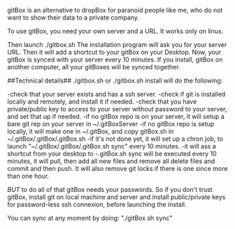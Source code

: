 
gitBox is an alternative to dropBox for paranoid people like me, who do not want to show their data to a private company.

To use gitBox, you need your own server and a URL. It works only on linux.

Then launch ./gitbox.sh 
The installation program will ask you for your server URL.
Then it will add a shortcut to your gitBox on your Desktop.
Now, your gitBox is synced with your server every 10 minutes.
If you install, gitBox on another computer, all your gitBoxes will be synced together.

##Technical details##
./gitbox.sh or ./gitbox.sh install will do the following:

-check that your server exists and has a ssh server.
-check if git is installed locally and remotely, and install it if needed.
-check that you have private/public key to access to your server without password to your server, and set that up if needed.
-if no gitBox repo is on your server, it will setup a bare git rep on your server in ~/.gitBoxServer
-if no gitBox repo is setup locally, it will make one in ~/.gitBox, and copy gitBox.sh in ~/.gitBox/.gitBox/.gitBox.sh
-if it's not done yet, it will set up a chron job, to launch "~/.gitBox/.gitBox/.gitBox.sh sync" every 10 minutes.
-it will ass a shortcut from your desktop to 
-.gitBox.sh sync will be executed every 10 minutes, it will pull, then add all new files and remove all delete files and commit and then push. It will also remove git locks if there is one since more than one hour.

*BUT* to do all of that gitBox needs your passwords. So if you don't trust gitBox, install git on local machine and server and install public/private keys for password-less ssh connexion, before launching the install.

You can sync at any moment by doing: "./gitBox.sh sync"


